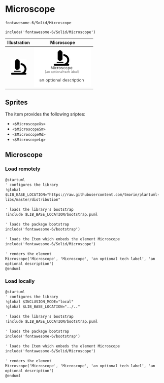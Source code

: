 # Microscope


```text
fontawesome-6/Solid/Microscope
```

```text
include('fontawesome-6/Solid/Microscope')
```



| Illustration | Microscope |
| :---: | :---: |
| ![illustration for Illustration](../../fontawesome-6/Solid/Microscope.png) | ![illustration for Microscope](../../fontawesome-6/Solid/Microscope.Local.png) |



## Sprites
The item provides the following sriptes:

- `<$MicroscopeXs>`
- `<$MicroscopeSm>`
- `<$MicroscopeMd>`
- `<$MicroscopeLg>`





## Microscope

### Load remotely
```plantuml
@startuml
' configures the library
!global $LIB_BASE_LOCATION="https://raw.githubusercontent.com/tmorin/plantuml-libs/master/distribution"

' loads the library's bootstrap
!include $LIB_BASE_LOCATION/bootstrap.puml

' loads the package bootstrap
include('fontawesome-6/bootstrap')

' loads the Item which embeds the element Microscope
include('fontawesome-6/Solid/Microscope')

' renders the element
Microscope('Microscope', 'Microscope', 'an optional tech label', 'an optional description')
@enduml
```

### Load locally
```plantuml
@startuml
' configures the library
!global $INCLUSION_MODE="local"
!global $LIB_BASE_LOCATION="../.."

' loads the library's bootstrap
!include $LIB_BASE_LOCATION/bootstrap.puml

' loads the package bootstrap
include('fontawesome-6/bootstrap')

' loads the Item which embeds the element Microscope
include('fontawesome-6/Solid/Microscope')

' renders the element
Microscope('Microscope', 'Microscope', 'an optional tech label', 'an optional description')
@enduml
```


